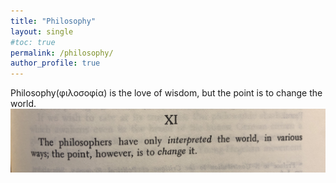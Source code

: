 ```yaml
---
title: "Philosophy"
layout: single
#toc: true
permalink: /philosophy/
author_profile: true
---
```

Philosophy(φιλοσοφία) is the love of wisdom, but the point is to change the world.
![thesisOnFeuerbach](../assets/images/thesisOnFeuerbach.jpg)